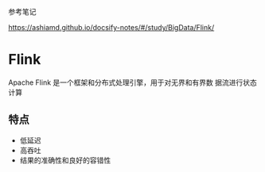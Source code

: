 参考笔记

https://ashiamd.github.io/docsify-notes/#/study/BigData/Flink/



# Flink

Apache Flink 是一个框架和分布式处理引擎，用于对无界和有界数 据流进行状态计算

## 特点

- 低延迟
- 高吞吐
- 结果的准确性和良好的容错性

